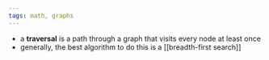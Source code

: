 ```yaml
---
tags: math, graphs
---
```


- a **traversal** is a path through a graph that visits every node at least once
- generally, the best algorithm to do this is a [[breadth-first search]]